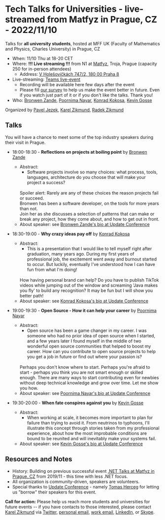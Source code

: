 # Tech Talks for Universities - live-streamed from Matfyz in Prague, CZ - 2022/11/10

Talks for **all university students**, hosted at MFF UK (Faculty of Mathematics and Physics, Charles University) in Prague, CZ
- When: 11/10 Thu at 18-20 CET
- Where: **!!! Live streaming !!!** from N1 at [Matfyz](https://twitter.com/matfyz), Troja, Prague (capacity 250 for in-person attendees)
    - Address: [V Holešovičkách 747/2, 180 00 Praha 8](https://www.mff.cuni.cz/cs/vnitrni-zalezitosti/budovy-a-arealy/troja)
- Live-streaming: [Teams live-event](https://teams.microsoft.com/l/meetup-join/19%3ameeting_ZTg2NDViNzQtMDYxNi00Y2Q1LTg2MDYtNmVlNTgxNTA1MDAx%40thread.v2/0?context=%7B%22Tid%22%3A%22e09276da-f934-4086-bf08-8816a20414a2%22%2C%22Oid%22%3A%22392273db-b801-44a6-92ca-debcd4527d78%22%2C%22IsBroadcastMeeting%22%3Atrue%2C%22role%22%3A%22a%22%7D&btype=a&role=a)
    -  Recording will be available here few days after the event
    -  Please fill [our survey](https://forms.office.com/r/B6KpQNF38A) to help us make the event better in future. Even if you watch just part of it or if you don't like the talks. Thank you!
- Who: [Bronwen Zande](https://twitter.com/BronwenZ), [Poornima Nayar](https://twitter.com/PoornimaNayar), [Konrad Kokosa](https://twitter.com/konradkokosa), [Kevin Gosse](https://twitter.com/KooKiz)


Organized by [Pavel Jezek](https://www.mff.cuni.cz/en/faculty/organizational-structure/people?hdl=2764), [Karel Zikmund](https://twitter.com/ziki_cz), [Radek Zikmund](https://twitter.com/Radek_Zikmund)


## Talks

You will have a chance to meet some of the top industry speakers during their visit in Prague.

- 18:00-18:30 - **Reflections on projects at boiling point** by [Bronwen Zande](https://twitter.com/BronwenZ)
  - Abstract:
    - Software projects involve so many choices: what process, tools, languages,  architecture do you choose that will make your project a success?
    <br/>
    Spoiler alert: Rarely are any of these choices the reason projects fail or succeed.	
    <br/>
    Bronwen has been a software developer, on the tools for more years than not.
    <br/>
    Join her as she discusses a selection of patterns that can make or break any project, how they come about, and how to get out in front.
  - About speaker: see [Bronwen Zande's bio at Update Conference](https://www.updateconference.net/en/2022/speaker/bronwen-zande)

- 18:30-19:00 - **Why crazy ideas pay off** by [Konrad Kokosa](https://twitter.com/konradkokosa)
  - Abstract:
    - This is a presentation that I would like to tell myself right after graduation, many years ago. During my first years of professional job, the excitement went away and burnout started to occur. But luckily, eventually I've understood how I can have fun from what I'm doing!
    <br/>
    How having personal brand can help? Do you have to publish TikTok videos while jumping out of the window and screaming 'Java makes you fly' to build any recognition? It may be fun but I will show you better path!
  - About speaker: see [Konrad Kokosa's bio at Update Conference](https://www.updateconference.net/en/2022/speaker/konrad-kokosa)

- 19:00-19:30 - **Open Source - How it can help your career** by [Poornima Nayar](https://twitter.com/PoornimaNayar)
  - Abstract:
    - Open source has been a game changer in my career. I was someone who had no prior idea of open source when I started, and a few years later I found myself in the middle of two wonderful open source communities that helped to boost my career. How can you contribute to open source projects to help you get a job in future or find out where your passion is?
    <br/>
    Perhaps you don't know where to start. Perhaps you're afraid to start - perhaps you think you are not smart enough or skilled enough. There are many ways to start contributing even for newbies without deep technical knowledge and grow over time. Let me show you how.
  - About speaker: see [Poornima Nayar's bio at Update Conference](https://www.updateconference.net/en/2022/speaker/poornima-nayar)

- 19:30-20:00 - **When fate conspires against you** by [Kevin Gosse](https://twitter.com/KooKiz)
  - Abstract:
    - When working at scale, it becomes more important to plan for failure than trying to avoid it. From neutrinos to typhoons, I'll illustrate this concept through stories taken from my professional experience, about how the most improbable conditions are bound to be reunited and will inevitably make your systems fail.
  - About speaker: see [Kevin Gosse's bio at Update Conference](https://www.updateconference.net/en/2022/speaker/kevin-gosse)


## Resources and Notes

- History: Building on previous successful event [.NET Talks at Matfyz in Prague, CZ](/events/events_2019-11-14_dotNet_Talks_at_Matfyz) from 2019/11 - this time with less .NET focus.
- All organization is community-driven, speakers are volunteers.
- Special thanks to [Update Conference](https://www.updateconference.net/) - namely [Tomas Herceg](https://www.tomasherceg.com/) for letting us "borrow" their speakers for this event.

**Call for action:** Please help us reach more students and universities for future events -- if you have contacts to those interested, please contact [Karel Zikmund](https://karelz.github.io/) via [Twitter](https://twitter.com/ziki_cz), [personal email](mailto:ZikiCZ@hotmail.com), [work email](mailto:karelz@microsoft.com), [LinkedIn](https://www.linkedin.com/in/karelzikmund), or [Skype](mailto:ZikiCZ@hotmail.com).
